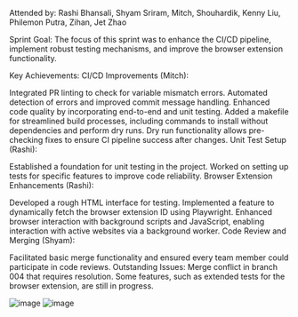 Attended by: Rashi Bhansali, Shyam Sriram, Mitch, Shouhardik, Kenny Liu, Philemon Putra, Zihan, Jet Zhao

Sprint Goal:
The focus of this sprint was to enhance the CI/CD pipeline, implement robust testing mechanisms, and improve the browser extension functionality.

Key Achievements:
CI/CD Improvements (Mitch):

Integrated PR linting to check for variable mismatch errors.
Automated detection of errors and improved commit message handling.
Enhanced code quality by incorporating end-to-end and unit testing.
Added a makefile for streamlined build processes, including commands to install without dependencies and perform dry runs.
Dry run functionality allows pre-checking fixes to ensure CI pipeline success after changes.
Unit Test Setup (Rashi):

Established a foundation for unit testing in the project.
Worked on setting up tests for specific features to improve code reliability.
Browser Extension Enhancements (Rashi):

Developed a rough HTML interface for testing.
Implemented a feature to dynamically fetch the browser extension ID using Playwright.
Enhanced browser interaction with background scripts and JavaScript, enabling interaction with active websites via a background worker.
Code Review and Merging (Shyam):

Facilitated basic merge functionality and ensured every team member could participate in code reviews.
Outstanding Issues:
Merge conflict in branch 004 that requires resolution.
Some features, such as extended tests for the browser extension, are still in progress.

![image](https://github.com/user-attachments/assets/0a43afe3-c8dc-403f-a3e0-35598a7893bc)
![image](https://github.com/user-attachments/assets/02589820-a46a-45a7-bd8f-472012177b33)
